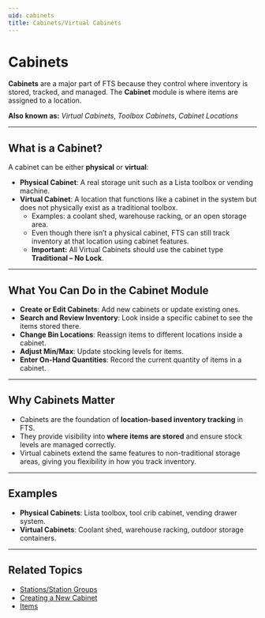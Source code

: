 ```yaml
---
uid: cabinets
title: Cabinets/Virtual Cabinets
---
```


# Cabinets

**Cabinets** are a major part of FTS because they control where inventory is stored, tracked, and managed. The **Cabinet** module is where items are assigned to a location. 

**Also known as:** *Virtual Cabinets*, *Toolbox Cabinets*, *Cabinet Locations*

---

## What is a Cabinet?

A cabinet can be either **physical** or **virtual**:  

- **Physical Cabinet**: A real storage unit such as a Lista toolbox or vending machine.  
- **Virtual Cabinet**: A location that functions like a cabinet in the system but does not physically exist as a traditional toolbox.  
  - Examples: a coolant shed, warehouse racking, or an open storage area.  
  - Even though there isn’t a physical cabinet, FTS can still track inventory at that location using cabinet features.  
  - **Important:** All Virtual Cabinets should use the cabinet type **Traditional – No Lock**.


---

## What You Can Do in the Cabinet Module

- **Create or Edit Cabinets**: Add new cabinets or update existing ones.  
- **Search and Review Inventory**: Look inside a specific cabinet to see the items stored there.  
- **Change Bin Locations**: Reassign items to different locations inside a cabinet.  
- **Adjust Min/Max**: Update stocking levels for items.  
- **Enter On-Hand Quantities**: Record the current quantity of items in a cabinet.  

---

## Why Cabinets Matter

- Cabinets are the foundation of **location-based inventory tracking** in FTS.  
- They provide visibility into **where items are stored** and ensure stock levels are managed correctly.  
- Virtual cabinets extend the same features to non-traditional storage areas, giving you flexibility in how you track inventory.

---

## Examples

- **Physical Cabinets**: Lista toolbox, tool crib cabinet, vending drawer system.  
- **Virtual Cabinets**: Coolant shed, warehouse racking, outdoor storage containers.  

---

## Related Topics
- [Stations/Station Groups](xref:stations)
- [Creating a New Cabinet](xref:cabinets.add)
- [Items](xref:items)
